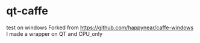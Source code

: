 # qt-caffe
test on windows
Forked from https://github.com/happynear/caffe-windows
I made a wrapper on QT and  CPU_only
